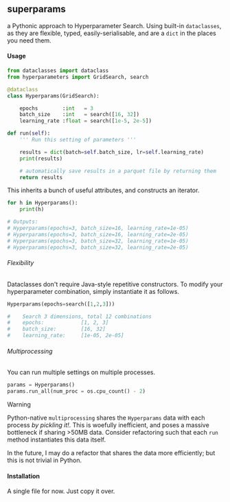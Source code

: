 ## superparams
a Pythonic approach to Hyperparameter Search. Using built-in `dataclasses`, as they are flexible, typed, easily-serialisable, and are a `dict` in the places you need them. 

#### Usage 
```python 
from dataclasses import dataclass
from hyperparameters import GridSearch, search

@dataclass
class Hyperparams(GridSearch):

    epochs        :int   = 3 
    batch_size    :int   = search([16, 32])
    learning_rate :float = search([1e-5, 2e-5])

def run(self):
    ''' Run this setting of parameters '''

    results = dict(batch=self.batch_size, lr=self.learning_rate)
    print(results)

    # automatically save results in a parquet file by returning them 
    return results
```

This inherits a bunch of useful attributes, and constructs an iterator. 

```python
for h in Hyperparams():
    print(h)

# Outputs: 
# Hyperparams(epochs=3, batch_size=16, learning_rate=1e-05)
# Hyperparams(epochs=3, batch_size=16, learning_rate=2e-05)
# Hyperparams(epochs=3, batch_size=32, learning_rate=1e-05)
# Hyperparams(epochs=3, batch_size=32, learning_rate=2e-05)
```

###### Flexibility
Dataclasses don't require Java-style repetitive constructors. To modify your hyperparameter combination, simply instantiate it as follows.

```python
Hyperparams(epochs=search([1,2,3]))

#    Search 3 dimensions, total 12 combinations
#    epochs:            [1, 2, 3]
#    batch_size:        [16, 32]
#    learning_rate:     [1e-05, 2e-05]
```

###### Multiprocessing 
You can run multiple settings on multiple processes. 

```python
params = Hyperparams()
params.run_all(num_proc = os.cpu_count() - 2)
```

> [!WARNING]
> Python-native `multiprocessing` shares the `Hyperparams` data with each process *by pickling it!*. This is woefully inefficient, and poses a massive bottleneck if sharing >50MB data. Consider refactoring such that each `run` method instantiates this data itself.
>
> In the future, I may do a refactor that shares the data more efficiently; but this is not trivial in Python.

#### Installation
A single file for now. Just copy it over. 


